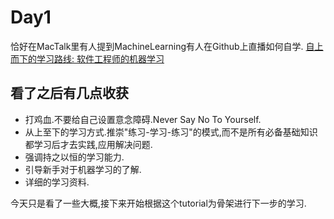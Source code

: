 # Day1
恰好在MacTalk里有人提到MachineLearning有人在Github上直播如何自学.
[自上而下的学习路线: 软件工程师的机器学习](https://github.com/buptsse/machine-learning-for-software-engineers/blob/master/README-zh-CN.md)
## 看了之后有几点收获
- 打鸡血.不要给自己设置意念障碍.Never Say No To Yourself.
- 从上至下的学习方式.推崇"练习-学习-练习"的模式,而不是所有必备基础知识都学习后才去实践,应用解决问题.
- 强调持之以恒的学习能力.
- 引导新手对于机器学习的了解.
- 详细的学习资料.

今天只是看了一些大概,接下来开始根据这个tutorial为骨架进行下一步的学习.




